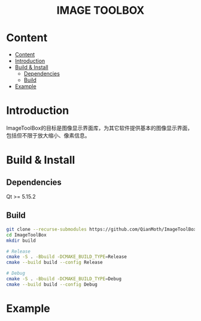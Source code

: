 <h1 align="center">IMAGE TOOLBOX</h1>

<!-- 目录 -->
# Content
- [Content](#content)
- [Introduction](#introduction)
- [Build \& Install](#build--install)
  - [Dependencies](#dependencies)
  - [Build](#build)
- [Example](#example)

# Introduction

ImageToolBox的目标是图像显示界面库，为其它软件提供基本的图像显示界面，包括但不限于放大缩小、像素信息。

# Build & Install
## Dependencies

Qt >= 5.15.2

## Build

```bash
git clone --recurse-submodules https://github.com/QianMoth/ImageToolBox.git
cd ImageToolBox
mkdir build

# Release
cmake -S . -Bbuild -DCMAKE_BUILD_TYPE=Release
cmake --build build --config Release

# Debug
cmake -S . -Bbuild -DCMAKE_BUILD_TYPE=Debug
cmake --build build --config Debug
```

# Example

